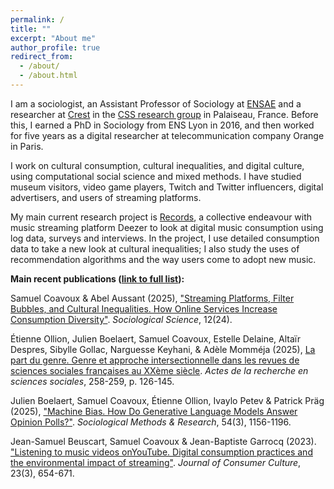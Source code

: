```yaml
---
permalink: /
title: ""
excerpt: "About me"
author_profile: true
redirect_from:
  - /about/
  - /about.html
---
```


I am a sociologist, an Assistant Professor of Sociology at [ENSAE](https://ensae.fr) and a researcher at [Crest](https://crest.science) in the [CSS research group](https://www.css.cnrs.fr/) in Palaiseau, France. Before this, I earned a PhD in Sociology from ENS Lyon in 2016, and then worked for five years as a digital researcher at telecommunication company Orange in Paris.

I work on cultural consumption, cultural inequalities, and digital culture, using computational social science and mixed methods. I have studied museum visitors, video game players, Twitch and Twitter influencers, digital advertisers, and users of streaming platforms.

My main current research project is [Records](https://records.huma-num.fr/), a collective endeavour with music streaming platform Deezer to look at digital music consumption using log data, surveys and interviews. In the project, I use detailed consumption data to take a new look at cultural inequalities; I also study the uses of recommendation algorithms and the way users come to adopt new music.

**Main recent publications ([link to full list]({{base_path}}/publications)):**

Samuel Coavoux & Abel Aussant (2025), ["Streaming Platforms, Filter Bubbles, and Cultural Inequalities. How Online Services Increase Consumption Diversity"](http://dx.doi.org/10.15195/v12.a24). *Sociological Science*, 12(24).

Étienne Ollion, Julien Boelaert, Samuel Coavoux, Estelle Delaine, Altaïr Despres, Sibylle Gollac, Narguesse Keyhani, & Adèle Momméja (2025), [La part du genre. Genre et approche intersectionnelle dans les revues de sciences sociales françaises au XXème siècle](https://osf.io/qamux_v2). *Actes de la recherche en sciences sociales*, 258-259, p. 126-145.

Julien Boelaert, Samuel Coavoux, Étienne Ollion, Ivaylo Petev & Patrick Präg (2025), ["Machine Bias. How Do Generative Language Models Answer Opinion Polls?"](https://doi.org/10.1177/0049124125133058). *Sociological Methods & Research*, 54(3), 1156-1196.

Jean-Samuel Beuscart, Samuel Coavoux & Jean-Baptiste Garrocq (2023). ["Listening to music videos onYouTube. Digital consumption practices and the environmental impact of streaming"](https://journals.sagepub.com/doi/full/10.1177/14695405221133266). *Journal of Consumer Culture*, 23(3), 654-671.




